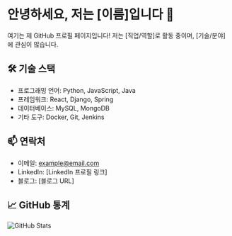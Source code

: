 # 안녕하세요, 저는 [이름]입니다 👋

여기는 제 GitHub 프로필 페이지입니다! 저는 [직업/역할]로 활동 중이며, [기술/분야]에 관심이 많습니다.

## 🛠️ 기술 스택
- 프로그래밍 언어: Python, JavaScript, Java
- 프레임워크: React, Django, Spring
- 데이터베이스: MySQL, MongoDB
- 기타 도구: Docker, Git, Jenkins

## 📫 연락처
- 이메일: example@email.com
- LinkedIn: [LinkedIn 프로필 링크]
- 블로그: [블로그 URL]

## 📈 GitHub 통계
![GitHub Stats](https://github-readme-stats.vercel.app/api?username=yourusername&show_icons=true)

